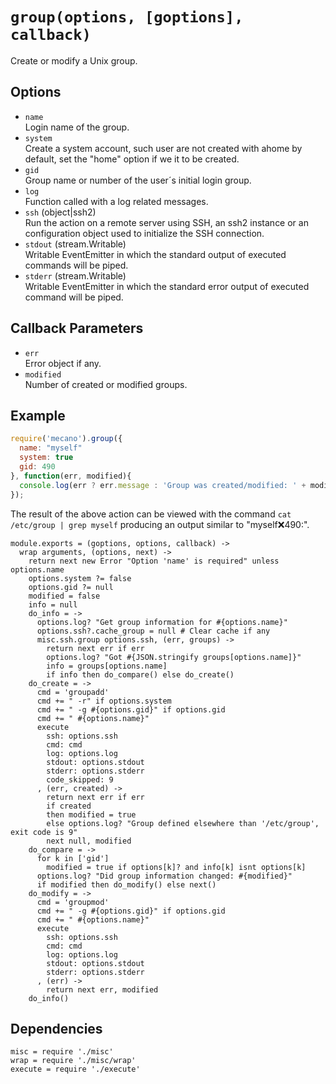 
# `group(options, [goptions], callback)`

Create or modify a Unix group.

## Options

*   `name`   
    Login name of the group.   
*   `system`   
    Create a system account, such user are not created with ahome by default,
    set the "home" option if we it to be created.   
*   `gid`   
    Group name or number of the user´s initial login group.   
*   `log`   
    Function called with a log related messages.   
*   `ssh` (object|ssh2)   
    Run the action on a remote server using SSH, an ssh2 instance or an
    configuration object used to initialize the SSH connection.   
*   `stdout` (stream.Writable)   
    Writable EventEmitter in which the standard output of executed commands will
    be piped.   
*   `stderr` (stream.Writable)   
    Writable EventEmitter in which the standard error output of executed command
    will be piped.   

## Callback Parameters

*   `err`   
    Error object if any.   
*   `modified`   
    Number of created or modified groups.   

## Example

```js
require('mecano').group({
  name: "myself"
  system: true
  gid: 490
}, function(err, modified){
  console.log(err ? err.message : 'Group was created/modified: ' + modified);
});
```

The result of the above action can be viewed with the command
`cat /etc/group | grep myself` producing an output similar to
"myself:x:490:".

    module.exports = (goptions, options, callback) ->
      wrap arguments, (options, next) ->
        return next new Error "Option 'name' is required" unless options.name
        options.system ?= false
        options.gid ?= null
        modified = false
        info = null
        do_info = ->
          options.log? "Get group information for #{options.name}"
          options.ssh?.cache_group = null # Clear cache if any 
          misc.ssh.group options.ssh, (err, groups) ->
            return next err if err
            options.log? "Got #{JSON.stringify groups[options.name]}"
            info = groups[options.name]
            if info then do_compare() else do_create()
        do_create = ->
          cmd = 'groupadd'
          cmd += " -r" if options.system
          cmd += " -g #{options.gid}" if options.gid
          cmd += " #{options.name}"
          execute
            ssh: options.ssh
            cmd: cmd
            log: options.log
            stdout: options.stdout
            stderr: options.stderr
            code_skipped: 9
          , (err, created) ->
            return next err if err
            if created
            then modified = true
            else options.log? "Group defined elsewhere than '/etc/group', exit code is 9"
            next null, modified
        do_compare = ->
          for k in ['gid']
            modified = true if options[k]? and info[k] isnt options[k]
          options.log? "Did group information changed: #{modified}"
          if modified then do_modify() else next()
        do_modify = ->
          cmd = 'groupmod'
          cmd += " -g #{options.gid}" if options.gid
          cmd += " #{options.name}"
          execute
            ssh: options.ssh
            cmd: cmd
            log: options.log
            stdout: options.stdout
            stderr: options.stderr
          , (err) ->
            return next err, modified
        do_info()

## Dependencies

    misc = require './misc'
    wrap = require './misc/wrap'
    execute = require './execute'








